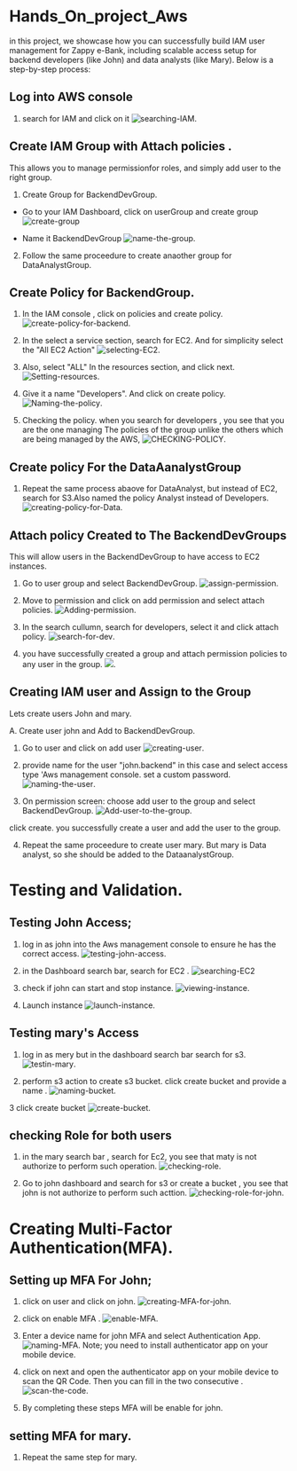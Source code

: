 # Hands_On_project_Aws
in this project, we showcase how you can successfully build IAM user management for Zappy e-Bank, including scalable access setup for backend developers (like John) and data analysts (like Mary). Below is a step-by-step process:

## Log into AWS console
1. search for IAM and click on it
![searching-IAM](./New-pic-14/1,searching-IAM.png).

## Create IAM Group with Attach policies .
This allows you to manage permissionfor roles, and simply add user to the right group.

1. Create Group for BackendDevGroup.
- Go to your IAM Dashboard, click on userGroup and create group
![create-group](./New-pic-14/2.Create-group-for-backend.png)

- Name it BackendDevGroup
![name-the-group](./New-pic-14/3.Nmae-the-group.png).

2. Follow the same proceedure to create anaother group for DataAnalystGroup.

## Create Policy for BackendGroup.

1. In the IAM console , click on policies and create policy.
![create-policy-for-backend](./New-pic-14/6.Create-policy-for-dev.png).

2. In the select a service section, search for EC2. And for simplicity select the "All EC2 Action" 
![selecting-EC2](./New-pic-14/7.SETTING-POLICY.png).

3. Also, select "ALL" In the resources section, and click next.
![Setting-resources](./New-pic-14/8.Setting-resources.png).

4. Give it a name "Developers". And click on create policy.
![Naming-the-policy](./New-pic-14/9.naming-the-policy.png).

5. Checking the policy. when you search for developers , you see that you are the one managing The policies of the group unlike the others which are being managed by the AWS,
![CHECKING-POLICY](./New-pic-14/10.checking-policy.png).

## Create policy For the DataAanalystGroup
1. Repeat the same process abaove for DataAnalyst, but instead of EC2, search for S3.Also named the policy Analyst instead of Developers.
![creating-policy-for-Data](./New-pic-14/11.Creating-Data-policy.png).

## Attach policy Created to The BackendDevGroups
This will allow users in the BackendDevGroup to have access to EC2 instances.
1. Go to user group and select BackendDevGroup.
![assign-permission](./New-pic-14/13.permission-for-Dev.png).

2. Move to permission and click on add permission and select attach policies.
![Adding-permission](./New-pic-14/14.Adding-permission.png).

3. In the search cullumn, search for developers, select it and click attach policy.
![search-for-dev](./New-pic-14/15.search-and-select-dev.png).

4. you have successfully created a group and attach permission policies to any user in the group.
![](./New-pic-14/16.press-attach-policy.png).

## Creating IAM user and Assign to the Group
Lets create users John and mary.

A. Create user john and Add to BackendDevGroup.
1. Go to user and click on add user
![creating-user](./New-pic-14/17.create-user.png).

2. provide name for the user "john.backend" in this case and select access type 'Aws management console. set a custom password.
![naming-the-user](./New-pic-14/18.Naming-user.png).

3. On permission screen: choose add user to the group and select BackendDevGroup.
![Add-user-to-the-group](./New-pic-14/19.Add-user-to-group.png).

click create. you successfully create a user and add the user to the group.

4. Repeat the same proceedure to create user mary. But mary is Data analyst, so she should be added to the DataanalystGroup.

# Testing and Validation.

## Testing John Access; 
1. log in as john into the Aws management console to ensure he has the correct access.
![testing-john-access](./New-pic-14/21.Testing-john-acc.png).

2. in the Dashboard search bar, search for EC2 .
![searching-EC2](./New-pic-14/22.checking-EC2.png)

3. check if john can start and stop instance.
![viewing-instance](./New-pic-14/23.VIEWING-INSTANCE.png).

4. Launch instance
![launch-instance](./New-pic-14/24.Launch-instance.png).

## Testing mary's Access
1. log in as mery but in the dashboard search bar search for s3.
![testin-mary](./New-pic-14/25.Testing-mary-acc.png).

2. perform s3 action to create s3 bucket. click create bucket and provide a name .
![naming-bucket](./New-pic-14/26.Naming-buket.png).

3 click create bucket
![create-bucket](./New-pic-14/27.creating-bucket-for-mary.png).

## checking Role for both users
1. in the mary search bar , search for Ec2, you see that maty is not authorize to perform such operation.
![checking-role](./New-pic-14/28.mary-not-autorize.png).

2. Go to john dashboard and search for s3 or create a bucket , you see that john is not authorize to perform such acttion.
![checking-role-for-john](./New-pic-14/29.john-denied-access.png).

# Creating Multi-Factor Authentication(MFA).

## Setting up MFA For John;
1. click on user and click on john.
![creating-MFA-for-john](./New-pic-14/30.creating-MFA-FOR-john.png).

2. click on enable MFA .
![enable-MFA](./New-pic-14/31.Enable-MFA.png).

3. Enter a device name for john MFA and select Authentication App.
![naming-MFA](./New-pic-14/32.Name-MFA.png).
Note; you need to install authenticator app on your mobile device.

4. click on next and open the authenticator app on your mobile device to scan the  QR Code. Then you can fill in the two consecutive .
![scan-the-code](./New-pic-14/33.SCAN-CODE.png).

5. By completing these steps MFA will be enable for john.

## setting MFA for mary.
1. Repeat the same step for mary.
